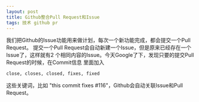 ```yaml
---
layout: post
title: Github整合Pull Request和Issue
tags: 技术 github pr
---
```

我们把Github的Issue功能用来做计划，每次一个新功能完成，都会提交一个Pull Request。
提交一个Pull Request会自动新建一个Issue，但是原来已经存在一个Issue了，这样就有2
个相同内容的Issue。今天Google了下，发现只要的提交Pull Request的时候，在Commit信息
里面加入

    close, closes, closed, fixes, fixed

这些关键词，比如  "this commit fixes #116"，Github会自动关联Issue和Pull Request。
